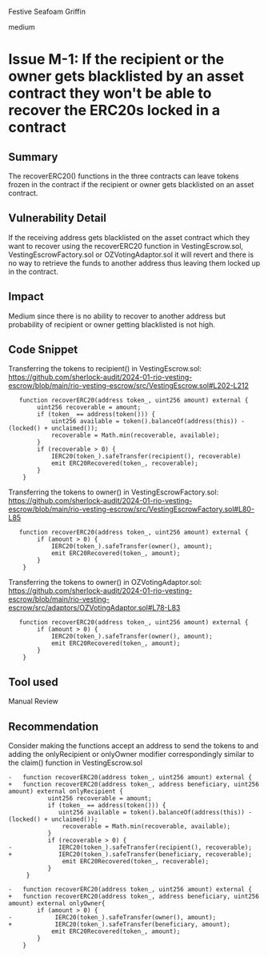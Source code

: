 Festive Seafoam Griffin

medium

# Issue M-1: If the recipient or the owner gets blacklisted by an asset contract they won't be able to recover the ERC20s locked in a contract

## Summary

The recoverERC20() functions in the three contracts can leave tokens frozen in the contract if the recipient or owner gets blacklisted on an asset contract.

## Vulnerability Detail

If the receiving address gets blacklisted on the asset contract which they want to recover using the recoverERC20 function in VestingEscrow.sol, VestingEscrowFactory.sol or OZVotingAdaptor.sol it will revert and there is no way to retrieve the funds to another address thus leaving them locked up in the contract.

## Impact

Medium since there is no ability to recover to another address but probability of recipient or owner getting blacklisted is not high.

## Code Snippet

Transferring the tokens to recipient() in VestingEscrow.sol:
https://github.com/sherlock-audit/2024-01-rio-vesting-escrow/blob/main/rio-vesting-escrow/src/VestingEscrow.sol#L202-L212
```solidity
   function recoverERC20(address token_, uint256 amount) external {
        uint256 recoverable = amount;
        if (token_ == address(token())) {
            uint256 available = token().balanceOf(address(this)) - (locked() + unclaimed());
            recoverable = Math.min(recoverable, available);
        }
        if (recoverable > 0) {
            IERC20(token_).safeTransfer(recipient(), recoverable)
            emit ERC20Recovered(token_, recoverable);
        }
    }
```

Transferring the tokens to owner() in VestingEscrowFactory.sol:
https://github.com/sherlock-audit/2024-01-rio-vesting-escrow/blob/main/rio-vesting-escrow/src/VestingEscrowFactory.sol#L80-L85
```solidity
   function recoverERC20(address token_, uint256 amount) external {
        if (amount > 0) {
            IERC20(token_).safeTransfer(owner(), amount);
            emit ERC20Recovered(token_, amount);
        }
    }   
```

Transferring the tokens to owner() in OZVotingAdaptor.sol:
https://github.com/sherlock-audit/2024-01-rio-vesting-escrow/blob/main/rio-vesting-escrow/src/adaptors/OZVotingAdaptor.sol#L78-L83
```solidity
   function recoverERC20(address token_, uint256 amount) external {
        if (amount > 0) {
            IERC20(token_).safeTransfer(owner(), amount);
            emit ERC20Recovered(token_, amount);
        }
    }
```

## Tool used

Manual Review

## Recommendation

Consider making the functions accept an address to send the tokens to and adding the onlyRecipient  or onlyOwner modifier correspondingly similar to the claim() function in VestingEscrow.sol

```solidity
-   function recoverERC20(address token_, uint256 amount) external {
+   function recoverERC20(address token_, address beneficiary, uint256 amount) external onlyRecipient {
           uint256 recoverable = amount;
           if (token_ == address(token())) {
              uint256 available = token().balanceOf(address(this)) - (locked() + unclaimed());
               recoverable = Math.min(recoverable, available);
           }
           if (recoverable > 0) {
-             IERC20(token_).safeTransfer(recipient(), recoverable);
+             IERC20(token_).safeTransfer(beneficiary, recoverable);
               emit ERC20Recovered(token_, recoverable);
           }
     }
```

```solidity
-   function recoverERC20(address token_, uint256 amount) external {
+   function recoverERC20(address token_, address beneficiary, uint256 amount) external onlyOwner{
        if (amount > 0) {
-            IERC20(token_).safeTransfer(owner(), amount);
+            IERC20(token_).safeTransfer(beneficiary, amount);
            emit ERC20Recovered(token_, amount);
        }
    }
```